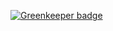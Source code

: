 

[![Greenkeeper badge](https://badges.greenkeeper.io/dylanpinn/FIT3140-Lab07.svg?token=2a40750cba2a9296959a73213b59727c604f37365dca4bf8f07ed628be7c0a96&ts=1504825125937)](https://greenkeeper.io/)